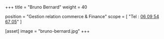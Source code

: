 +++
title = "Bruno Bernard"
weight = 40

position = "Gestion relation commerce & Finance"
scope = [
  "Tel : <a href='tel:06 09 54 67 05‬‬'>06 09 54 67 05‬‬</a>"
]

[asset]
  image = "bruno-bernard.jpg"
+++

